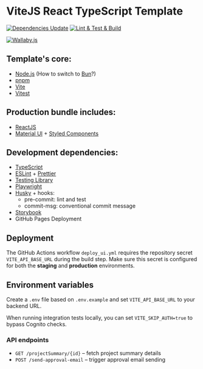# ViteJS React TypeScript Template

[![Dependencies Update](https://github.com/cTux/vitejs-react-ts-template/actions/workflows/dependencies-update.yml/badge.svg)](https://github.com/cTux/vitejs-react-ts-template/actions/workflows/dependencies-update.yml)
[![Lint & Test & Build](https://github.com/cTux/vitejs-react-ts-template/actions/workflows/lint-test-build.yml/badge.svg)](https://github.com/cTux/vitejs-react-ts-template/actions/workflows/lint-test-build.yml)

[![Wallaby.js](https://img.shields.io/badge/wallaby.js-configured-green.svg)](https://wallabyjs.com)

## Template's core:

- [Node.js](https://nodejs.org/en/) (How to switch to [Bun](./docs/BUN.md)?)
- [pnpm](https://pnpm.io/)
- [Vite](https://vitejs.dev/)
- [Vitest](https://vitest.dev/)

## Production bundle includes:

- [ReactJS](https://reactjs.org/)
- [Material UI](https://mui.com/material-ui/getting-started/) + [Styled Components](https://styled-components.com/)

## Development dependencies:

- [TypeScript](https://www.typescriptlang.org/)
- [ESLint](https://eslint.org/) + [Prettier](https://prettier.io/)
- [Testing Library](https://testing-library.com/)
- [Playwright](https://playwright.dev/)
- [Husky](https://www.npmjs.com/package/husky) + hooks:
  - pre-commit: lint and test
  - commit-msg: conventional commit message
- [Storybook](https://storybook.js.org/)
- GitHub Pages Deployment

## Deployment

The GitHub Actions workflow `deploy_ui.yml` requires the repository secret
`VITE_API_BASE_URL` during the build step. Make sure this secret is configured for
both the **staging** and **production** environments.

## Environment variables

Create a `.env` file based on `.env.example` and set `VITE_API_BASE_URL` to your
backend URL.

When running integration tests locally, you can set `VITE_SKIP_AUTH=true` to
bypass Cognito checks.

### API endpoints

- `GET /projectSummary/{id}` – fetch project summary details
- `POST /send-approval-email` – trigger approval email sending

